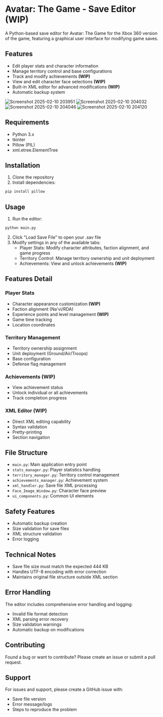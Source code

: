 # Avatar: The Game - Save Editor (WIP)

A Python-based save editor for Avatar: The Game for the Xbox 360 version of the game, featuring a graphical user interface for modifying game saves.

## Features

- Edit player stats and character information
- Manage territory control and base configurations
- Track and modify achievements **(WIP)**
- View and edit character face selections **(WIP)**
- Built-in XML editor for advanced modifications **(WIP)**
- Automatic backup system

![Screenshot 2025-02-10 203951](https://github.com/user-attachments/assets/949766e8-d7af-4be0-9734-b3ee12161c7f)
![Screenshot 2025-02-10 204032](https://github.com/user-attachments/assets/6abd9821-d1b2-47bc-98b3-8af532742897)
![Screenshot 2025-02-10 204046](https://github.com/user-attachments/assets/c2379b20-6e8d-4c68-b200-d48f2343eea5)
![Screenshot 2025-02-10 204120](https://github.com/user-attachments/assets/e97c439f-9d03-4ae6-a777-25994e7f2c90)

## Requirements

- Python 3.x
- tkinter
- Pillow (PIL)
- xml.etree.ElementTree

## Installation

1. Clone the repository
2. Install dependencies:
```bash
pip install pillow
```

## Usage

1. Run the editor:
```bash
python main.py
```

2. Click "Load Save File" to open your .sav file
3. Modify settings in any of the available tabs:
   - Player Stats: Modify character attributes, faction alignment, and game progress
   - Territory Control: Manage territory ownership and unit deployment
   - Achievements: View and unlock achievements **(WIP)**

## Features Detail

### Player Stats
- Character appearance customization **(WIP)**
- Faction alignment (Na'vi/RDA)
- Experience points and level management **(WIP)**
- Game time tracking
- Location coordinates

### Territory Management
- Territory ownership assignment
- Unit deployment (Ground/Air/Troops)
- Base configuration
- Defense flag management

### Achievements **(WIP)**
- View achievement status
- Unlock individual or all achievements
- Track completion progress

### XML Editor **(WIP)**
- Direct XML editing capability
- Syntax validation
- Pretty-printing
- Section navigation

## File Structure
- `main.py`: Main application entry point
- `stats_manager.py`: Player statistics handling
- `territory_manager.py`: Territory control management
- `achievements_manager.py`: Achievement system
- `xml_handler.py`: Save file XML processing
- `Face_Image_Window.py`: Character face preview
- `ui_components.py`: Common UI elements

## Safety Features
- Automatic backup creation
- Size validation for save files
- XML structure validation
- Error logging

## Technical Notes
- Save file size must match the expected 444 KB
- Handles UTF-8 encoding with error correction
- Maintains original file structure outside XML section

## Error Handling
The editor includes comprehensive error handling and logging:
- Invalid file format detection
- XML parsing error recovery
- Size validation warnings
- Automatic backup on modifications

## Contributing
Found a bug or want to contribute? Please create an issue or submit a pull request.

## Support
For issues and support, please create a GitHub issue with:
- Save file version
- Error message/logs
- Steps to reproduce the problem

